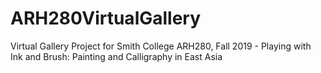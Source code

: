 # ARH280VirtualGallery
Virtual Gallery Project for Smith College ARH280, Fall 2019 - Playing with Ink and Brush: Painting and Calligraphy in East Asia
